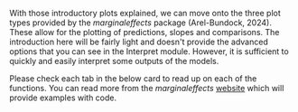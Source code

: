 With those introductory plots explained, we can move onto the three plot types provided by the _marginaleffects_ package (Arel-Bundock, 2024). These allow for the plotting of predictions, slopes and comparisons. The introduction here will be fairly light and doesn't provide the advanced options that you can see in the Interpret module. However, it is sufficient to quickly and easily interpret some outputs of the models.

Please check each tab in the below card to read up on each of the functions. You can read more from the _marginaleffects_ [website](https://marginaleffects.com/bonus/plot.html) which will provide examples with code.
